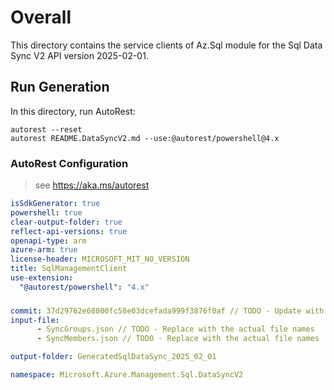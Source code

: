 # Overall
This directory contains the service clients of Az.Sql module for the Sql Data Sync V2 API version 2025-02-01.

## Run Generation
In this directory, run AutoRest:
```
autorest --reset
autorest README.DataSyncV2.md --use:@autorest/powershell@4.x
```

### AutoRest Configuration
> see https://aka.ms/autorest

``` yaml
isSdkGenerator: true
powershell: true
clear-output-folder: true
reflect-api-versions: true
openapi-type: arm
azure-arm: true
license-header: MICROSOFT_MIT_NO_VERSION
title: SqlManagementClient
use-extension:
  "@autorest/powershell": "4.x"
```

###
``` yaml
commit: 37d29762e68000fc58e03dcefada999f3876f0af // TODO - Update with commit # of Azure-rest-api-specs
input-file:
      - SyncGroups.json // TODO - Replace with the actual file names
      - SyncMembers.json // TODO - Replace with the actual file names

output-folder: GeneratedSqlDataSync_2025_02_01

namespace: Microsoft.Azure.Management.Sql.DataSyncV2
```
